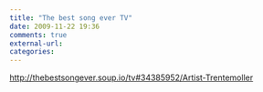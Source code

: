 ```yaml
---
title: "The best song ever TV"
date: 2009-11-22 19:36
comments: true
external-url:
categories:
---
```

<http://thebestsongever.soup.io/tv#34385952/Artist-Trentemoller>
